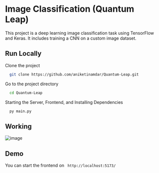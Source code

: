 
# Image Classification (Quantum Leap)

This project is a deep learning image classification task using TensorFlow and Keras. It includes training a CNN on a custom image dataset.




## Run Locally

Clone the project

```bash
  git clone https://github.com/aniketinamdar/Quantum-Leap.git
```

Go to the project directory

```bash
  cd Quantum-Leap
```

Starting the Server, Frontend, and Installing Dependencies

```bash
  py main.py
```


## Working

![image](https://github.com/user-attachments/assets/1d8edb25-3bf7-4a63-8150-6165e12eabb1)

## Demo

You can start the frontend on ``` http://localhost:5173/```

